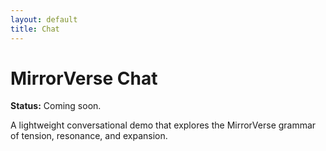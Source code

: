 ```yaml
---
layout: default
title: Chat
---
```


# MirrorVerse Chat
**Status:** Coming soon.

A lightweight conversational demo that explores the MirrorVerse grammar of tension, resonance, and expansion.

